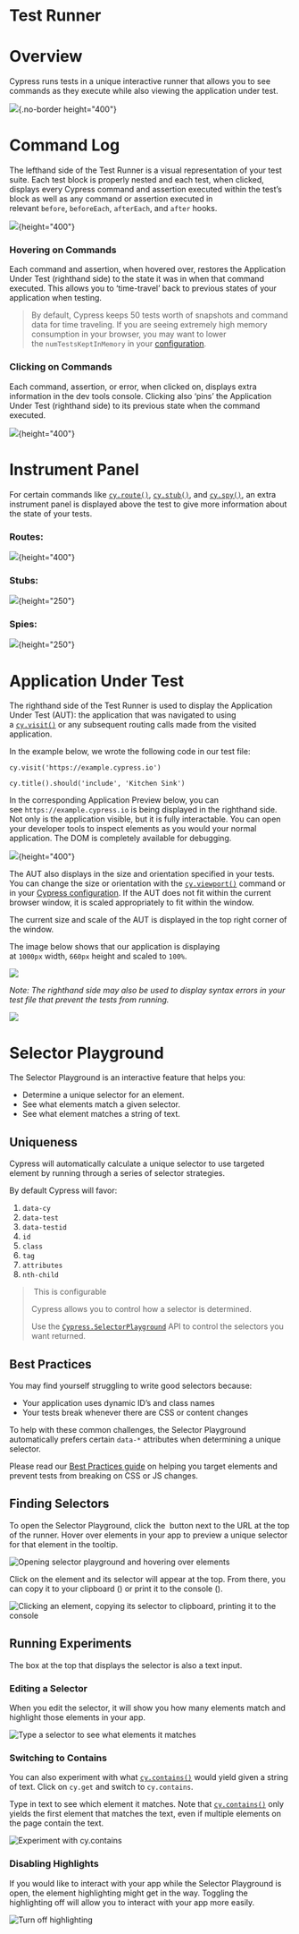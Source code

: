 # Test Runner

# Overview

Cypress runs tests in a unique interactive runner that allows you to see
commands as they execute while also viewing the application under test.

![](https://docs.cypress.io/img/guides/gui-diagram.163d2572.png){.no-border
height="400"}

# Command Log

The lefthand side of the Test Runner is a visual representation of your
test suite. Each test block is properly nested and each test, when
clicked, displays every Cypress command and assertion executed within
the test’s block as well as any command or assertion executed in
relevant `before`, `beforeEach`, `afterEach`, and `after` hooks.

![](https://docs.cypress.io/img/guides/command-log.65f3e745.png){height="400"}

### Hovering on Commands

Each command and assertion, when hovered over, restores the Application
Under Test (righthand side) to the state it was in when that command
executed. This allows you to ‘time-travel’ back to previous states of
your application when testing.

> By default, Cypress keeps 50 tests worth of snapshots and command data
> for time traveling. If you are seeing extremely high memory
> consumption in your browser, you may want to lower
> the `numTestsKeptInMemory` in
> your [configuration](https://docs.cypress.io/guides/references/configuration.html#Global).

### Clicking on Commands

Each command, assertion, or error, when clicked on, displays extra
information in the dev tools console. Clicking also ‘pins’ the
Application Under Test (righthand side) to its previous state when the
command executed.

![](https://docs.cypress.io/img/guides/clicking-commands.dfecd36b.png){height="400"}

# Instrument Panel

For certain commands
like [`cy.route()`](https://docs.cypress.io/api/commands/route.html), [`cy.stub()`](https://docs.cypress.io/api/commands/stub.html),
and [`cy.spy()`](https://docs.cypress.io/api/commands/spy.html), an
extra instrument panel is displayed above the test to give more
information about the state of your tests.

### Routes:

![](https://docs.cypress.io/img/guides/instrument-panel-routes.0ea7e9e0.png){height="400"}

### Stubs:

![](https://docs.cypress.io/img/guides/instrument-panel-stubs.21d634aa.png){height="250"}

### Spies:

![](https://docs.cypress.io/img/guides/instrument-panel-spies.12653b77.png){height="250"}

# Application Under Test

The righthand side of the Test Runner is used to display the Application
Under Test (AUT): the application that was navigated to using
a [`cy.visit()`](https://docs.cypress.io/api/commands/visit.html) or any
subsequent routing calls made from the visited application.

In the example below, we wrote the following code in our test file:

    cy.visit('https://example.cypress.io')

    cy.title().should('include', 'Kitchen Sink')

In the corresponding Application Preview below, you can
see `https://example.cypress.io` is being displayed in the righthand
side. Not only is the application visible, but it is fully interactable.
You can open your developer tools to inspect elements as you would your
normal application. The DOM is completely available for debugging.

![](https://docs.cypress.io/img/guides/application-under-test.c33f994e.png){height="400"}

The AUT also displays in the size and orientation specified in your
tests. You can change the size or orientation with
the [`cy.viewport()`](https://docs.cypress.io/api/commands/viewport.html) command
or in your [Cypress
configuration](https://docs.cypress.io/guides/references/configuration.html#Viewport).
If the AUT does not fit within the current browser window, it is scaled
appropriately to fit within the window.

The current size and scale of the AUT is displayed in the top right
corner of the window.

The image below shows that our application is displaying
at `1000px` width, `660px` height and scaled to `100%`.

![](https://docs.cypress.io/img/guides/viewport-scaling.f7681f93.png)

*Note: The righthand side may also be used to display syntax errors in
your test file that prevent the tests from running.*

![](https://docs.cypress.io/img/guides/errors.cbfab98c.png)

# Selector Playground

The Selector Playground is an interactive feature that helps you:

-   Determine a unique selector for an element.
-   See what elements match a given selector.
-   See what element matches a string of text.

## Uniqueness

Cypress will automatically calculate a unique selector to use targeted
element by running through a series of selector strategies.

By default Cypress will favor:

1.  `data-cy`
2.  `data-test`
3.  `data-testid`
4.  `id`
5.  `class`
6.  `tag`
7.  `attributes`
8.  `nth-child`

>  This is configurable
>
>   
>
> Cypress allows you to control how a selector is determined.
>
> Use
> the [`Cypress.SelectorPlayground`](https://docs.cypress.io/api/cypress-api/selector-playground-api.html) API
> to control the selectors you want returned.

## Best Practices

You may find yourself struggling to write good selectors because:

-   Your application uses dynamic ID’s and class names
-   Your tests break whenever there are CSS or content changes

To help with these common challenges, the Selector Playground
automatically prefers certain `data-*` attributes when determining a
unique selector.

Please read our [Best Practices
guide](https://docs.cypress.io/guides/references/best-practices.html#Selecting-Elements) on
helping you target elements and prevent tests from breaking on CSS or JS
changes.

## Finding Selectors

To open the Selector Playground, click the  button next to the URL at
the top of the runner. Hover over elements in your app to preview a
unique selector for that element in the tooltip.

![Opening selector playground and hovering over
elements](https://user-images.githubusercontent.com/1157043/36675057-ebec0caa-1ad5-11e8-9308-1497bddd84aa.gif)

Click on the element and its selector will appear at the top. From
there, you can copy it to your clipboard () or print it to the console
().

![Clicking an element, copying its selector to clipboard, printing it to
the
console](https://user-images.githubusercontent.com/1157043/36675058-ebf76de8-1ad5-11e8-9aa8-57f997d6b469.gif)

## Running Experiments

The box at the top that displays the selector is also a text input.

### Editing a Selector

When you edit the selector, it will show you how many elements match and
highlight those elements in your app.

![Type a selector to see what elements it
matches](https://user-images.githubusercontent.com/1157043/36675059-ec04b89a-1ad5-11e8-8fec-273600912ce8.gif)

### Switching to Contains

You can also experiment with
what [`cy.contains()`](https://docs.cypress.io/api/commands/contains.html) would
yield given a string of text. Click on `cy.get` and switch
to `cy.contains`.

Type in text to see which element it matches. Note
that [`cy.contains()`](https://docs.cypress.io/api/commands/contains.html) only
yields the first element that matches the text, even if multiple
elements on the page contain the text.

![Experiment with
cy.contains](https://user-images.githubusercontent.com/1157043/36675344-b312762a-1ad6-11e8-89c0-f7aebbe5a985.gif)

### Disabling Highlights

If you would like to interact with your app while the Selector
Playground is open, the element highlighting might get in the way.
Toggling the highlighting off will allow you to interact with your app
more easily.

![Turn off
highlighting](https://user-images.githubusercontent.com/1157043/36675343-b2fe0532-1ad6-11e8-82fe-369fdf0b1f5a.gif)
